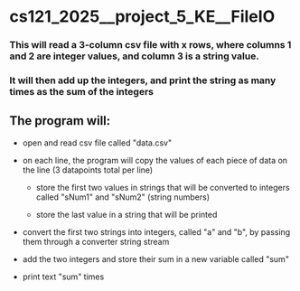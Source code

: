 # cs121_2025__project_5_KE__FileIO

### This will read a 3-column csv file with x rows, where columns 1 and 2 are integer values, and column 3 is a string value. 
### It will then add up the integers, and print the string as many times as the sum of the integers

## The program will:
* open and read csv file called "data.csv" 

* on each line, the program will copy the values of each piece of data on the line (3 datapoints total per line)

	* store the first two values in strings that will be converted to integers called "sNum1" and "sNum2" (string numbers)

	* store the last value in a string that will be printed

* convert the first two strings into integers, called "a" and "b", by passing them through a converter string stream

* add the two integers and store their sum in a new variable called "sum"

* print text "sum" times

